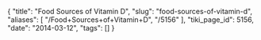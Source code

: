 {
    "title": "Food Sources of Vitamin D",
    "slug": "food-sources-of-vitamin-d",
    "aliases": [
        "/Food+Sources+of+Vitamin+D",
        "/5156"
    ],
    "tiki_page_id": 5156,
    "date": "2014-03-12",
    "tags": []
}